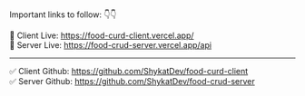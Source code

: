 Important links to follow: 👇👇

🚀 Client Live: https://food-curd-client.vercel.app/ <br>
🚀 Server Live: https://food-crud-server.vercel.app/api <br>

----------------------------------------------------------------

✅ Client Github: https://github.com/ShykatDev/food-curd-client <br>
✅ Server Github: https://github.com/ShykatDev/food-crud-server <br>

